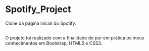 # Spotify_Project
Clone da página inicial do Spotify.
##
O projeto foi realizado com a finalidade de por em prática os meus conhecimentos em Bootstrap, HTML5 e CSS3.
